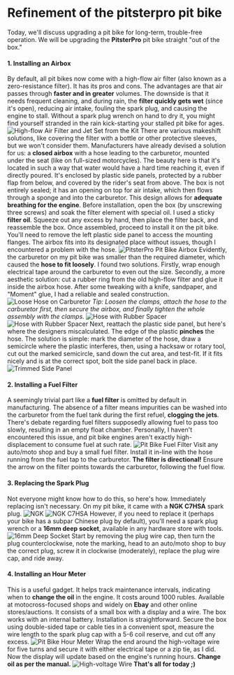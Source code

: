 # Refinement of the pitsterpro pit bike

Today, we'll discuss upgrading a pit bike for long-term, trouble-free operation. We will be upgrading the **PitsterPro** pit bike straight "out of the box."

#### 1. Installing an Airbox

By default, all pit bikes now come with a high-flow air filter (also known as a zero-resistance filter). It has its pros and cons. The advantages are that air passes through **faster and in greater** volumes. The downside is that it needs frequent cleaning, and during rain, the **filter quickly gets wet** (since it's open), reducing air intake, fouling the spark plug, and causing the engine to stall. Without a spark plug wrench on hand to dry it, you might find yourself stranded in the rain kick-starting your stalled pit bike for ages. ![High-flow Air Filter and Jet Set from the Kit](http://mypitbike.ru/uploads/images/00/00/01/2012/04/11/327a6a.jpg "High-flow Air Filter and Jet Set from the Kit") There are various makeshift solutions, like covering the filter with a bottle or other protective sleeves, but we won't consider them. Manufacturers have already devised a solution for us: a **closed airbox** with a hose leading to the carburetor, mounted under the seat (like on full-sized motorcycles). The beauty here is that it's located in such a way that water would have a hard time reaching it, even if directly poured. It's enclosed by plastic side panels, protected by a rubber flap from below, and covered by the rider's seat from above. The box is not entirely sealed; it has an opening on top for air intake, which then flows through a sponge and into the carburetor. This design allows for **adequate breathing for the engine**. Before installation, open the box (by unscrewing three screws) and soak the filter element with special oil. I used a sticky **filter oil**. Squeeze out any excess by hand, then place the filter back, and reassemble the box. Once assembled, proceed to install it on the pit bike. You'll need to remove the left plastic side panel to access the mounting flanges. The airbox fits into its designated place without issues, though I encountered a problem with the hose. ![PitsterPro Pit Bike Airbox](http://mypitbike.ru/uploads/images/00/00/01/2012/04/11/3eab94.jpg "PitsterPro Pit Bike Airbox") Evidently, the carburetor on my pit bike was smaller than the required diameter, which caused the **hose to fit loosely**. I found two solutions. Firstly, wrap enough electrical tape around the carburetor to even out the size. Secondly, a more aesthetic solution: cut a rubber ring from the old high-flow filter and glue it inside the airbox hose. After some tweaking with a knife, sandpaper, and "Moment" glue, I had a reliable and sealed construction. ![Loose Hose on Carburetor](http://mypitbike.ru/uploads/images/00/00/01/2012/04/11/db56f1.jpg "Loose Hose on Carburetor") *Tip: Loosen the clamps, attach the hose to the carburetor first, then secure the airbox, and finally tighten the whole assembly with the clamps.* ![Hose with Rubber Spacer](http://mypitbike.ru/uploads/images/00/00/01/2012/04/11/41455d.jpg "Hose with Rubber Spacer") ![Hose with Rubber Spacer](http://mypitbike.ru/uploads/images/00/00/01/2012/04/11/860d83.jpg "Hose with Rubber Spacer") Next, reattach the plastic side panel, but here's where the designers miscalculated. The edge of the plastic **pinches** the hose. The solution is simple: mark the diameter of the hose, draw a semicircle where the plastic interferes, then, using a hacksaw or rotary tool, cut out the marked semicircle, sand down the cut area, and test-fit. If it fits nicely and is at the correct spot, bolt the side panel back in place. ![Trimmed Side Panel](http://mypitbike.ru/uploads/images/00/00/01/2012/04/11/f1862b.jpg "Trimmed Side Panel")

#### 2. Installing a Fuel Filter

A seemingly trivial part like a **fuel filter** is omitted by default in manufacturing. The absence of a filter means impurities can be washed into the carburetor from the fuel tank during the first refuel, **clogging the jets**. There's debate regarding fuel filters supposedly allowing fuel to pass too slowly, resulting in an empty float chamber. Personally, I haven't encountered this issue, and pit bike engines aren't exactly high-displacement to consume fuel at such rate. ![Pit Bike Fuel Filter](http://mypitbike.ru/uploads/images/00/00/01/2012/04/11/6ca0b5.jpg "Pit Bike Fuel Filter") Visit any auto/moto shop and buy a small fuel filter. Install it in-line with the hose running from the fuel tap to the carburetor. **The filter is directional!** Ensure the arrow on the filter points towards the carburetor, following the fuel flow.

#### 3. Replacing the Spark Plug

Not everyone might know how to do this, so here's how. Immediately replacing isn't necessary. On my pit bike, it came with a **NGK C7HSA** spark plug. ![NGK](http://mypitbike.ru/uploads/images/00/00/01/2012/04/11/450b24.jpg "NGK") ![NGK C7HSA](http://mypitbike.ru/uploads/images/00/00/01/2012/04/11/2da3f7.jpg "NGK C7HSA") However, if you need to replace it (perhaps your bike has a subpar Chinese plug by default), you'll need a spark plug wrench or a **16mm deep socket**, available in any hardware store with tools. ![16mm Deep Socket](http://mypitbike.ru/uploads/images/00/00/01/2012/04/11/cff82a.jpg "16mm Deep Socket") Start by removing the plug wire cap, then turn the plug counterclockwise, note the marking, head to an auto/moto shop to buy the correct plug, screw it in clockwise (moderately), replace the plug wire cap, and ride away.

#### 4. Installing an Hour Meter

This is a useful gadget. It helps track maintenance intervals, indicating when to **change the oil** in the engine. It costs around 1000 rubles. Available at motocross-focused shops and widely on **Ebay** and other online stores/auctions. It consists of a small box with a display and a wire. The box works with an internal battery. Installation is straightforward. Secure the box using double-sided tape or cable ties in a convenient spot, measure the wire length to the spark plug cap with a 5-6 coil reserve, and cut off any excess. ![Pit Bike Hour Meter](http://mypitbike.ru/uploads/images/00/00/01/2012/04/11/dee2fa.jpg "Pit Bike Hour Meter") Wrap the end around the high-voltage wire for five turns and secure it with either electrical tape or a zip tie, as I did. Now the display will update based on the engine's running hours. **Change oil as per the manual.** ![High-voltage Wire](http://mypitbike.ru/uploads/images/00/00/01/2012/04/11/22a87b.jpg "High-voltage Wire") **That's all for today ;)**